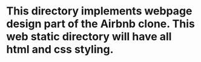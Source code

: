 # This directory implements webpage design part of the Airbnb clone. This web static directory will have all html and css styling.
